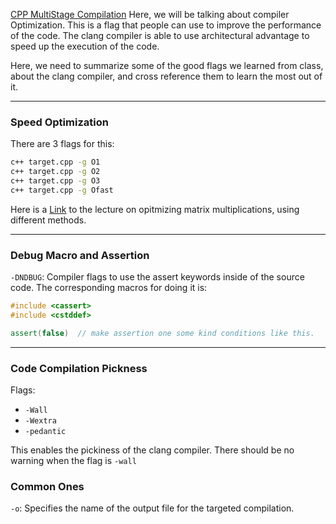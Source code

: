 [CPP MultiStage Compilation](CPP%20MultiStage%20Compilation.md)
Here, we will be talking about compiler Optimization. This is a flag that people can use to improve the performance of the code. The clang compiler is able to use architectural advantage to speed up the execution of the code. 

Here, we need to summarize some of the good flags we learned from class, about the clang compiler, and cross reference them to learn the most out of it. 

---

### **Speed Optimization**

There are 3 flags for this: 

```bash
c++ target.cpp -g O1
c++ target.cpp -g O2
c++ target.cpp -g O3
c++ target.cpp -g Ofast
```

Here is a [Link](https://amath583.github.io/sp21/_static/pdf/L8.pdf) to the lecture on opitmizing matrix multiplications, using different methods. 

---
### **Debug Macro and Assertion**

`-DNDBUG`: Compiler flags to use the assert keywords inside of the source code. The corresponding macros for doing it is: 

```cpp
#include <cassert>
#include <cstddef>

assert(false)  // make assertion one some kind conditions like this. 
```

---
### **Code Compilation Pickness**

Flags: 
* `-Wall`
* `-Wextra`
* `-pedantic`

This enables the pickiness of the clang compiler. There should be no warning when the flag is `-wall`

### **Common Ones**

`-o`: Specifies the name of the output file for the targeted compilation. 